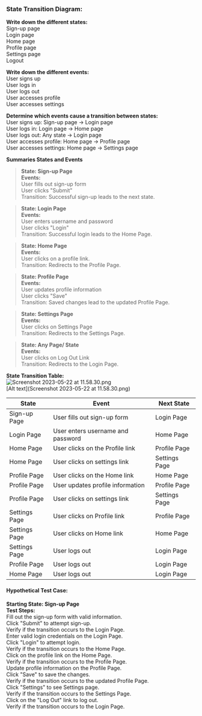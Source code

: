 ### State Transition Diagram:
**Write down the different states:**
<br>Sign-up page
<br>Login page
<br>Home page
<br>Profile page
<br>Settings page
<br>Logout

**Write down the different events:**
<br>User signs up
<br>User logs in
<br>User logs out
<br>User accesses profile
<br>User accesses settings

**Determine which events cause a transition between states:**
<br>User signs up: Sign-up page → Login page
<br>User logs in: Login page → Home page
<br>User logs out: Any state → Login page
<br>User accesses profile: Home page → Profile page
<br>User accesses settings: Home page → Settings page

**Summaries States and Events**

>**State: Sign-up Page**
<br>**Events:**
<br>User fills out sign-up form
<br>User clicks "Submit"
<br>Transition: Successful sign-up leads to the next state.

>**State: Login Page**
<br>**Events:**
<br>User enters username and password
<br>User clicks "Login"
<br>Transition: Successful login leads to the Home Page.

>**State: Home Page**
<br>**Events:**
<br>User clicks on a profile link.
<br>Transition: Redirects to the Profile Page.

>**State: Profile Page**
<br>**Events:**
<br>User updates profile information
<br>User clicks "Save"
<br>Transition: Saved changes lead to the updated Profile Page.

>**State: Settings Page**
<br>**Events:**
<br>User clicks on Settings Page
<br>Transition: Redirects to the Settings Page. 

>**State: Any Page/ State**
<br>**Events:**
<br>User clicks on Log Out Link
<br>Transition: Redirects to the Login Page.

**State Transition Table:**
<br>![Screenshot 2023-05-22 at 11.58.30.png](..%2F..%2FDesktop%2FScreenshot%202023-05-22%20at%2011.58.30.png)
<br>[Alt text](Screenshot 2023-05-22 at 11.58.30.png)

| State         | Event                             | Next State    |
|---------------|-----------------------------------|---------------|
| Sign-up Page  | User fills out sign-up form       | Login Page    |
| Login Page    | User enters username and password | Home Page     |
| Home Page     | User clicks on the Profile link   | Profile Page  |
| Home Page     | User clicks on settings link      | Settings Page |
| Profile Page  | User clicks on the Home link      | Home Page     |
| Profile Page  | User updates profile information  | Profile Page  |
| Profile Page  | User clicks on settings link      | Settings Page |
| Settings Page | User clicks on Profile link       | Profile Page  |
| Settings Page | User clicks on Home link          | Home Page     |
| Settings Page | User logs out                     | Login Page    |
| Profile Page  | User logs out                     | Login Page    |
| Home Page     | User logs out                     | Login Page    |

#### **Hypothetical Test Case:**
**Starting State: Sign-up Page**
<br>**Test Steps:**
<br>Fill out the sign-up form with valid information.
<br>Click "Submit" to attempt sign-up.
<br>Verify if the transition occurs to the Login Page.
<br>Enter valid login credentials on the Login Page.
<br>Click "Login" to attempt login.
<br>Verify if the transition occurs to the Home Page.
<br>Click on the profile link on the Home Page.
<br>Verify if the transition occurs to the Profile Page.
<br>Update profile information on the Profile Page.
<br>Click "Save" to save the changes.
<br>Verify if the transition occurs to the updated Profile Page.
<br>Click "Settings" to see Settings page.
<br>Verify if the transition occurs to the Settings Page.
<br>Click on the "Log Out" link to log out.
<br>Verify if the transition occurs to the Login Page.
